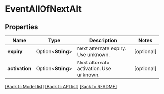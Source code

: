 # EventAllOfNextAlt

## Properties

Name | Type | Description | Notes
------------ | ------------- | ------------- | -------------
**expiry** | Option<**String**> | Next alternate expiry. Use unknown. | [optional]
**activation** | Option<**String**> | Next alternate activation. Use unknown. | [optional]

[[Back to Model list]](../README.md#documentation-for-models) [[Back to API list]](../README.md#documentation-for-api-endpoints) [[Back to README]](../README.md)


